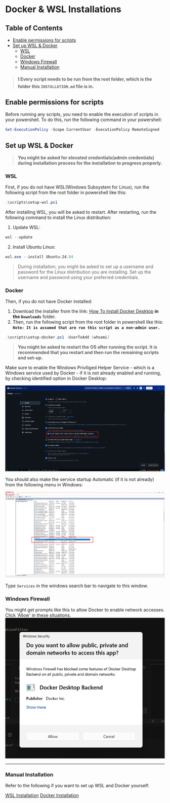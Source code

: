 Docker & WSL Installations
===

## Table of Contents

- [Enable permissions for scripts](#enable-permissions-for-scripts)
- [Set up WSL & Docker](#set-up-wsl--docker)
  - [WSL](#wsl)
  - [Docker](#docker)
  - [Windows Firewall](#windows-firewall)
  - [Manual Installation](#manual-installation)

<!-- >Every script needs to be run from the root folder of the application, which is the folder which contains the .sln file(solution file). -->
> #### :heavy_exclamation_mark: **Every script needs to be run from the root folder, which is the folder this `INSTALLATION.md` file is in.**

## Enable permissions for scripts
Before running any scripts, you need to enable the execution of scripts in your powershell. To do this, run the following command in your powershell:

```powershell
Set-ExecutionPolicy -Scope CurrentUser -ExecutionPolicy RemoteSigned
``` 

## Set up WSL & Docker
>**You might be asked for elevated credentials(admin credentials) during installation process for the installation to progress properly.**

### WSL
First, if you do not have WSL(Windows Subsystem for Linux), run the following script from the root folder in powershell like this:


```powershell
.\scripts\setup-wsl.ps1
```

After installing WSL, you will be asked to restart. After restarting, run the following command to install the Linux distribution:

1. Update WSL:
```powershell
wsl --update
```
2. Install Ubuntu Linux:
```powershell
wsl.exe --install Ubuntu-24.04
```
>During installation, you might be asked to set up a username and password for the Linux distribution you are installing. Set up the username and password using your preferred credentials.

### Docker

Then, if you do not have Docker installed:

1. Download the installer from the link: [How To Install Docker Desktop](https://docs.docker.com/desktop/setup/install/windows-install/) **in the `Downloads`** folder.
2. Then, run the following script from the root folder in powershell like this:
**`Note: It is assumed that are run this script as a non-admin user.`**

```powershell
.\scripts\setup-docker.ps1 -UserToAdd (whoami)
```

>**You might be asked to restart the OS after running the script. It is recommended that you restart and then run the remaining scripts and set-up.**




Make sure to enable the Windows Priviliged Helper Service - which is a Windows service used by Docker - if it is not already enabled and running, by checking identified option in Docker Desktop:

![image](./docs/docker-service.png)

You should also make the service startup Automatic (if it is not already) from the following menu in Windows:

![image](./docs/docker-windows-service-gui.png)

Type `Services` in the windows search bar to navigate to this window.


### Windows Firewall
You might get prompts like this to allow Docker to enable network accesses. Click 'Allow' in these situations.
![image](./docs/docker-windows-firewall.png)


---

### Manual Installation

Refer to the following if you want to set up WSL and Docker yourself:

[WSL Installation](https://learn.microsoft.com/en-us/windows/wsl/install-manual)
[Docker Installation](https://docs.docker.com/desktop/setup/install/windows-install/)
